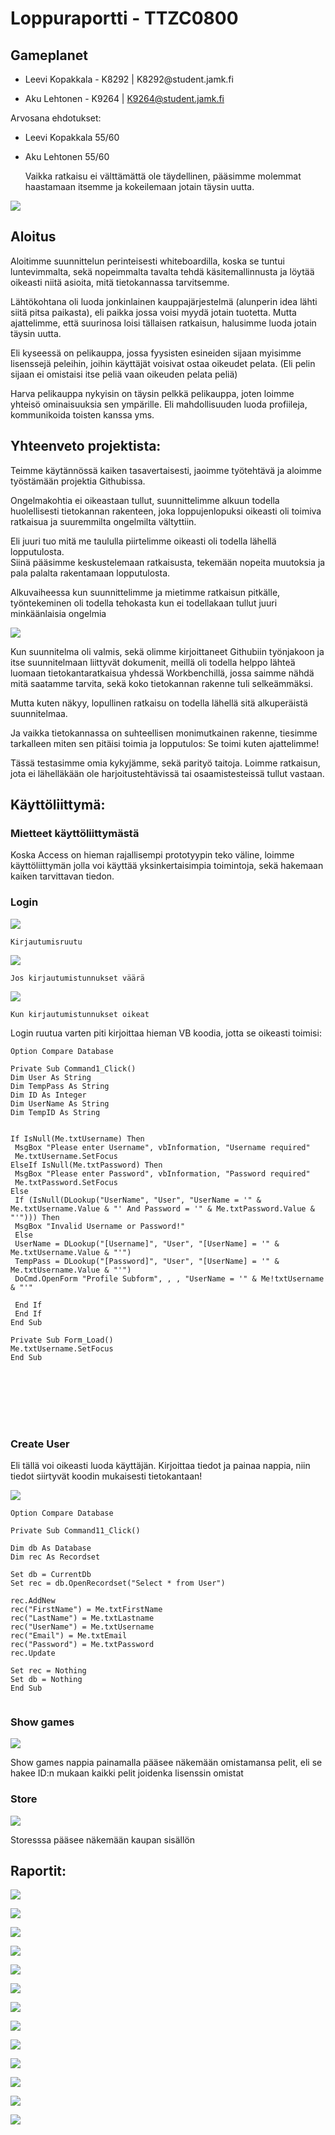 Loppuraportti - TTZC0800
========================

Gameplanet
----------

-   Leevi Kopakkala - K8292 \| K8292\@student.jamk.fi

-   Aku Lehtonen - K9264 \| <K9264@student.jamk.fi>

Arvosana ehdotukset:

-   Leevi Kopakkala 55/60

-   Aku Lehtonen 55/60

    Vaikka ratkaisu ei välttämättä ole täydellinen, pääsimme molemmat haastamaan
    itsemme ja kokeilemaan jotain täysin uutta.

![](media/63d8b35af6c497d3380f277be5b2e336.png)

Aloitus
-------

Aloitimme suunnittelun perinteisesti whiteboardilla, koska se tuntui
luntevimmalta, sekä nopeimmalta tavalta tehdä käsitemallinnusta ja löytää
oikeasti niitä asioita, mitä tietokannassa tarvitsemme.

Lähtökohtana oli luoda jonkinlainen kauppajärjestelmä (alunperin idea lähti
siitä pitsa paikasta), eli paikka jossa voisi myydä jotain tuotetta. Mutta
ajattelimme, että suurinosa loisi tällaisen ratkaisun, halusimme luoda jotain
täysin uutta.

Eli kyseessä on pelikauppa, jossa fyysisten esineiden sijaan myisimme lisenssejä
peleihin, joihin käyttäjät voisivat ostaa oikeudet pelata. (Eli pelin sijaan ei
omistaisi itse peliä vaan oikeuden pelata peliä)

Harva pelikauppa nykyisin on täysin pelkkä pelikauppa, joten loimme yhteisö
ominaisuuksia sen ympärille. Eli mahdollisuuden luoda profiileja, kommunikoida
toisten kanssa yms.

Yhteenveto projektista:
-----------------------

Teimme käytännössä kaiken tasavertaisesti, jaoimme työtehtävä ja aloimme
työstämään projektia Githubissa.

Ongelmakohtia ei oikeastaan tullut, suunnittelimme alkuun todella huolellisesti
tietokannan rakenteen, joka loppujenlopuksi oikeasti oli toimiva ratkaisua ja
suuremmilta ongelmilta vältyttiin.

Eli juuri tuo mitä me taululla piirtelimme oikeasti oli todella lähellä
lopputulosta.  
Siinä pääsimme keskustelemaan ratkaisusta, tekemään nopeita muutoksia ja pala
palalta rakentamaan lopputulosta.

Alkuvaiheessa kun suunnittelimme ja mietimme ratkaisun pitkälle, työntekeminen
oli todella tehokasta kun ei todellakaan tullut juuri minkäänlaisia ongelmia

![](media/17d8d87a8a6460ba52e80fb69d78e584.png)

Kun suunnitelma oli valmis, sekä olimme kirjoittaneet Githubiin työnjakoon ja
itse suunnitelmaan liittyvät dokumenit, meillä oli todella helppo lähteä luomaan
tietokantaratkaisua yhdessä Workbenchillä, jossa saimme nähdä mitä saatamme
tarvita, sekä koko tietokannan rakenne tuli selkeämmäksi.

Mutta kuten näkyy, lopullinen ratkaisu on todella lähellä sitä alkuperäistä
suunnitelmaa.

Ja vaikka tietokannassa on suhteellisen monimutkainen rakenne, tiesimme
tarkalleen miten sen pitäisi toimia ja lopputulos: Se toimi kuten ajattelimme!

Tässä testasimme omia kykyjämme, sekä parityö taitoja. Loimme ratkaisun, jota ei
lähelläkään ole harjoitustehtävissä tai osaamistesteissä tullut vastaan.

Käyttöliittymä:
---------------

### Mietteet käyttöliittymästä

Koska Access on hieman rajallisempi prototyypin teko väline, loimme
käyttöliittymän jolla voi käyttää yksinkertaisimpia toimintoja, sekä hakemaan
kaiken tarvittavan tiedon.

### Login

![](media/d825d33a9c3ea6a1800509116856342f.png)

`Kirjautumisruutu`

![](media/3d97652912a691a529c87f4de932fa7b.png)

`Jos kirjautumistunnukset väärä`

![](media/2a7dae1ab4ab83fa1a4f2baf4082f748.png)

`Kun kirjautumistunnukset oikeat`

Login ruutua varten piti kirjoittaa hieman VB koodia, jotta se oikeasti toimisi:

~~~~~~~~~~~~~~~~~~~~~~~~~~~~~~~~~~~~~~~~~~~~~~~~~~~~~~~~~~~~~~~~~~~~~~~~~~~~~~~~
Option Compare Database

Private Sub Command1_Click()
Dim User As String
Dim TempPass As String
Dim ID As Integer
Dim UserName As String
Dim TempID As String


If IsNull(Me.txtUsername) Then
 MsgBox "Please enter Username", vbInformation, "Username required"
 Me.txtUsername.SetFocus
ElseIf IsNull(Me.txtPassword) Then
 MsgBox "Please enter Password", vbInformation, "Password required"
 Me.txtPassword.SetFocus
Else
 If (IsNull(DLookup("UserName", "User", "UserName = '" & Me.txtUsername.Value & "' And Password = '" & Me.txtPassword.Value & "'"))) Then
 MsgBox "Invalid Username or Password!"
 Else
 UserName = DLookup("[Username]", "User", "[UserName] = '" & Me.txtUsername.Value & "'")
 TempPass = DLookup("[Password]", "User", "[UserName] = '" & Me.txtUsername.Value & "'")
 DoCmd.OpenForm "Profile Subform", , , "UserName = '" & Me!txtUsername & "'"

 End If
 End If
End Sub

Private Sub Form_Load()
Me.txtUsername.SetFocus
End Sub 
~~~~~~~~~~~~~~~~~~~~~~~~~~~~~~~~~~~~~~~~~~~~~~~~~~~~~~~~~~~~~~~~~~~~~~~~~~~~~~~~

~~~~~~~~~~~~~~~~~~~~~~~~~~~~~~~~~~~~~~~~~~~~~~~~~~~~~~~~~~~~~~~~~~~~~~~~~~~~~~~~

~~~~~~~~~~~~~~~~~~~~~~~~~~~~~~~~~~~~~~~~~~~~~~~~~~~~~~~~~~~~~~~~~~~~~~~~~~~~~~~~

~~~~~~~~~~~~~~~~~~~~~~~~~~~~~~~~~~~~~~~~~~~~~~~~~~~~~~~~~~~~~~~~~~~~~~~~~~~~~~~~

~~~~~~~~~~~~~~~~~~~~~~~~~~~~~~~~~~~~~~~~~~~~~~~~~~~~~~~~~~~~~~~~~~~~~~~~~~~~~~~~

~~~~~~~~~~~~~~~~~~~~~~~~~~~~~~~~~~~~~~~~~~~~~~~~~~~~~~~~~~~~~~~~~~~~~~~~~~~~~~~~

~~~~~~~~~~~~~~~~~~~~~~~~~~~~~~~~~~~~~~~~~~~~~~~~~~~~~~~~~~~~~~~~~~~~~~~~~~~~~~~~

~~~~~~~~~~~~~~~~~~~~~~~~~~~~~~~~~~~~~~~~~~~~~~~~~~~~~~~~~~~~~~~~~~~~~~~~~~~~~~~~

~~~~~~~~~~~~~~~~~~~~~~~~~~~~~~~~~~~~~~~~~~~~~~~~~~~~~~~~~~~~~~~~~~~~~~~~~~~~~~~~

~~~~~~~~~~~~~~~~~~~~~~~~~~~~~~~~~~~~~~~~~~~~~~~~~~~~~~~~~~~~~~~~~~~~~~~~~~~~~~~~

~~~~~~~~~~~~~~~~~~~~~~~~~~~~~~~~~~~~~~~~~~~~~~~~~~~~~~~~~~~~~~~~~~~~~~~~~~~~~~~~

~~~~~~~~~~~~~~~~~~~~~~~~~~~~~~~~~~~~~~~~~~~~~~~~~~~~~~~~~~~~~~~~~~~~~~~~~~~~~~~~

~~~~~~~~~~~~~~~~~~~~~~~~~~~~~~~~~~~~~~~~~~~~~~~~~~~~~~~~~~~~~~~~~~~~~~~~~~~~~~~~

~~~~~~~~~~~~~~~~~~~~~~~~~~~~~~~~~~~~~~~~~~~~~~~~~~~~~~~~~~~~~~~~~~~~~~~~~~~~~~~~

~~~~~~~~~~~~~~~~~~~~~~~~~~~~~~~~~~~~~~~~~~~~~~~~~~~~~~~~~~~~~~~~~~~~~~~~~~~~~~~~

### Create User

Eli tällä voi oikeasti luoda käyttäjän. Kirjoittaa tiedot ja painaa nappia, niin
tiedot siirtyvät koodin mukaisesti tietokantaan!

![](media/e6f607d77b615109d5128caf1f247360.png)

~~~~~~~~~~~~~~~~~~~~~~~~~~~~~~~~~~~~~~~~~~~~~~~~~~~~~~~~~~~~~~~~~~~~~~~~~~~~~~~~
Option Compare Database

Private Sub Command11_Click()

Dim db As Database
Dim rec As Recordset

Set db = CurrentDb
Set rec = db.OpenRecordset("Select * from User")

rec.AddNew
rec("FirstName") = Me.txtFirstName
rec("LastName") = Me.txtLastname
rec("UserName") = Me.txtUsername
rec("Email") = Me.txtEmail
rec("Password") = Me.txtPassword
rec.Update

Set rec = Nothing
Set db = Nothing
End Sub
~~~~~~~~~~~~~~~~~~~~~~~~~~~~~~~~~~~~~~~~~~~~~~~~~~~~~~~~~~~~~~~~~~~~~~~~~~~~~~~~

~~~~~~~~~~~~~~~~~~~~~~~~~~~~~~~~~~~~~~~~~~~~~~~~~~~~~~~~~~~~~~~~~~~~~~~~~~~~~~~~

~~~~~~~~~~~~~~~~~~~~~~~~~~~~~~~~~~~~~~~~~~~~~~~~~~~~~~~~~~~~~~~~~~~~~~~~~~~~~~~~

### Show games

![](media/9a3a36d81dc6ab6e438d31b470d74b65.png)

Show games nappia painamalla pääsee näkemään omistamansa pelit, eli se hakee
ID:n mukaan kaikki pelit joidenka lisenssin omistat

### Store

![](media/b05422a263cd13faa9b30a0db11c6d7d.png)

Storesssa pääsee näkemään kaupan sisällön

Raportit:
---------

![](media/c236262962732b211a94afe2e03df0d9.png)

![](media/f2393cd6b92af1b82cbd4e21eb9e3783.png)

![](media/6af13ee917b77859f6a53d920543476f.png)

![](media/769bc1df0d9af689377b9a415f9582ea.png)

![](media/cd63777d8e6f73bbaf7ecaaf87258340.png)

![](media/4eccaf5bb4299d506a93d56e5260f01d.png)

![](media/88d177d30a68888cbe532ed4fc4993fc.png)

![](media/369a30459b5f41bb532838a962294f58.png)

![](media/c8e149140462812922c0f03e77abb86f.png)

![](media/581d87ffb11cca116dd68b87b476448b.png)

![](media/c0d8e55ff115381971e3e57a1bfa220d.png)

![](media/241f021df8ec8bd687b17b3b5c8df9cc.png)

![](media/212bd62f3fea90379d109cff96139571.png)
